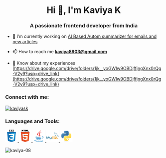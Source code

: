 <h1 align="center">Hi 👋, I'm Kaviya K</h1>
<h3 align="center">A passionate frontend developer from India</h3>

- 🔭 I’m currently working on [AI Based Autom summarizer for emails and new articles](https://github.com/Kaviya-08/Kaviya-08-AI-project)

- 📫 How to reach me **kaviya8903@gmail.com**

- 📄 Know about my experiences [https://drive.google.com/drive/folders/1jk__yoGWlw9OBDjffjngXnx0rQg-V2y9?usp=drive_link](https://drive.google.com/drive/folders/1jk__yoGWlw9OBDjffjngXnx0rQg-V2y9?usp=drive_link)

<h3 align="left">Connect with me:</h3>
<p align="left">
<a href="https://linkedin.com/in/kaviyask" target="blank"><img align="center" src="https://raw.githubusercontent.com/rahuldkjain/github-profile-readme-generator/master/src/images/icons/Social/linked-in-alt.svg" alt="kaviyask" height="30" width="40" /></a>
</p>

<h3 align="left">Languages and Tools:</h3>
<p align="left"> <a href="https://www.w3schools.com/css/" target="_blank" rel="noreferrer"> <img src="https://raw.githubusercontent.com/devicons/devicon/master/icons/css3/css3-original-wordmark.svg" alt="css3" width="40" height="40"/> </a> <a href="https://www.w3.org/html/" target="_blank" rel="noreferrer"> <img src="https://raw.githubusercontent.com/devicons/devicon/master/icons/html5/html5-original-wordmark.svg" alt="html5" width="40" height="40"/> </a> <a href="https://www.java.com" target="_blank" rel="noreferrer"> <img src="https://raw.githubusercontent.com/devicons/devicon/master/icons/java/java-original.svg" alt="java" width="40" height="40"/> </a> <a href="https://www.mysql.com/" target="_blank" rel="noreferrer"> <img src="https://raw.githubusercontent.com/devicons/devicon/master/icons/mysql/mysql-original-wordmark.svg" alt="mysql" width="40" height="40"/> </a> <a href="https://www.python.org" target="_blank" rel="noreferrer"> <img src="https://raw.githubusercontent.com/devicons/devicon/master/icons/python/python-original.svg" alt="python" width="40" height="40"/> </a> </p>

<p><img align="center" src="https://github-readme-stats.vercel.app/api/top-langs?username=kaviya-08&show_icons=true&locale=en&layout=compact" alt="kaviya-08" /></p>
